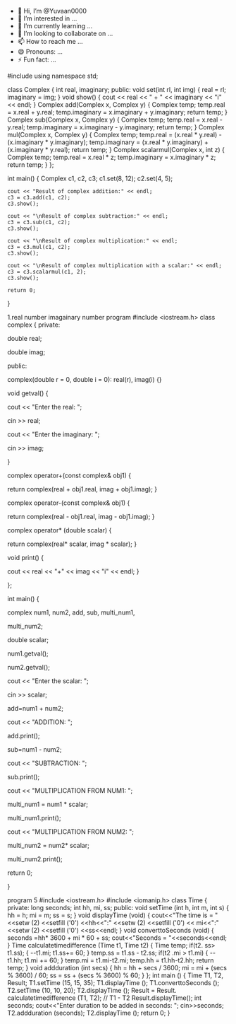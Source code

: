 - 👋 Hi, I’m @Yuvaan0000
- 👀 I’m interested in ...
- 🌱 I’m currently learning ...
- 💞️ I’m looking to collaborate on ...
- 📫 How to reach me ...
- 😄 Pronouns: ...
- ⚡ Fun fact: ...

<!---
Yuvaan0000/Yuvaan0000 is a ✨ special ✨ repository because its `README.md` (this file) appears on your GitHub profile.
You can click the Preview link to take a look at your changes.
--->

#include <iostream>
using namespace std;

class Complex {
    int real, imaginary;
public:
    void set(int rl, int img) {
        real = rl;
        imaginary = img;
    }
    void show() {
        cout << real << " + " << imaginary << "i" << endl;
    }
    Complex add(Complex x, Complex y) {
        Complex temp;
        temp.real = x.real + y.real;
        temp.imaginary = x.imaginary + y.imaginary;
        return temp;
    }
    Complex sub(Complex x, Complex y) {
        Complex temp;
        temp.real = x.real - y.real;
        temp.imaginary = x.imaginary - y.imaginary;
        return temp;
    }
    Complex mul(Complex x, Complex y) {
        Complex temp;
        temp.real = (x.real * y.real) - (x.imaginary * y.imaginary);
        temp.imaginary = (x.real * y.imaginary) + (x.imaginary * y.real);
        return temp;
    }
    Complex scalarmul(Complex x, int z) {
        Complex temp;
        temp.real = x.real * z;
        temp.imaginary = x.imaginary * z;
        return temp;
    }
};

int main() {
    Complex c1, c2, c3;
    c1.set(8, 12);
    c2.set(4, 5);

    cout << "Result of complex addition:" << endl;
    c3 = c3.add(c1, c2);
    c3.show();

    cout << "\nResult of complex subtraction:" << endl;
    c3 = c3.sub(c1, c2);
    c3.show();

    cout << "\nResult of complex multiplication:" << endl;
    c3 = c3.mul(c1, c2);
    c3.show();

    cout << "\nResult of complex multiplication with a scalar:" << endl;
    c3 = c3.scalarmul(c1, 2);
    c3.show();

    return 0;
}






1.real number imagainary number program
#include <iostream.h>
class complex {
private:

double real;

double imag;

public:

complex(double r = 0, double i = 0): real(r), imag(i) {}

void getval() {

cout << "Enter the real: ";

cin >> real;

cout << "Enter the imaginary: ";

cin >> imag;

}

complex operator+(const complex& obj1) {

return complex(real + obj1.real, imag + obj1.imag); }

complex operator-(const complex& obj1) {

return complex(real - obj1.real, imag - obj1.imag); }

complex operator* (double scalar) {

return complex(real* scalar, imag * scalar); }

void print() {

cout << real << "+" << imag << "i" << endl; }

};

int main() {

complex num1, num2, add, sub, multi_num1,

multi_num2;

double scalar;

num1.getval();

num2.getval();

cout << "Enter the scalar: ";

cin >> scalar;

add=num1 + num2;

cout << "ADDITION: ";

add.print();

sub=num1 - num2;

cout << "SUBTRACTION: ";

sub.print();

cout << "MULTIPLICATION FROM NUM1: ";

multi_num1 = num1 * scalar;

multi_num1.print();

cout << "MULTIPLICATION FROM NUM2: ";

multi_num2 = num2* scalar;

multi_num2.print();

return 0;

}




program 5
#include <iostream.h>
#include <iomanip.h>
class Time
{
private:
long seconds;
int hh, mi, ss;
public:
void setTime (int h, int m, int s)
{
hh = h;
mi = m;
ss = s;
}
void displayTime (void)
{
cout<<"The time is = "<<setw (2) <<setfill ('0') <<hh<<":"
<<setw (2) <<setfill ('0') << mi<<":"
<<setw (2) <<setfill ('0') <<ss<<endl;
}
void converttoSeconds (void)
{
seconds  =hh* 3600 + mi * 60 + ss;
cout<<"Seconds = "<<seconds<<endl;
}
Time calculatetimedifference (Time t1, Time t2)
{
Time temp;
if(t2. ss> t1.ss);
{
--t1.mi;
t1.ss+= 60;
}
temp.ss = t1.ss - t2.ss; 
if(t2 .mi > t1.mi)
{
--t1.hh;
t1.mi += 60;
}
temp.mi = t1.mi-t2.mi;
temp.hh = t1.hh-t2.hh;
return temp;
}
void addduration (int secs)
{
hh = hh + secs / 3600;
mi = mi + (secs % 3600) / 60; 
ss = ss + (secs % 3600) % 60;
}
};
int main ()
{
Time T1, T2, Result;
T1.setTime (15, 15, 35);
T1.displayTime ();
T1.converttoSeconds ();
T2.setTime (10, 10, 20);
T2.displayTime ();
Result = Result. calculatetimedifference (T1, T2); // T1 - T2
Result.displayTime();
int seconds;
cout<<"Enter duration to be added in seconds: ";
cin>>seconds;
T2.addduration (seconds);
T2.displayTime ();
return 0;
}



